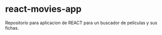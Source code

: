 # react-movies-app
Repositorio para aplicacion de REACT para un buscador de peliculas y sus fichas.

